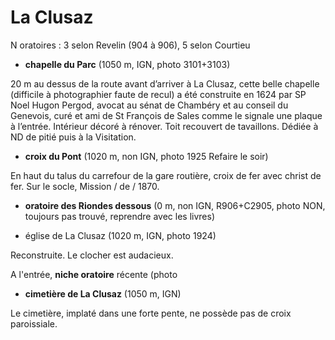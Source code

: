 
# La Clusaz

N oratoires : 3 selon Revelin (904 à 906), 5 selon Courtieu

*  **chapelle du Parc** (1050 m, IGN, photo 3101+3103)

20 m au dessus de la route avant d’arriver à La Clusaz, cette belle chapelle (difficile à photographier faute de recul) a été construite en 1624 par SP Noel Hugon Pergod, avocat au sénat de Chambéry et au conseil du Genevois, curé et ami de St François de Sales comme le signale une plaque à l’entrée. Intérieur décoré à rénover. Toit recouvert de tavaillons. Dédiée à ND de pitié puis à la Visitation.

* **croix du Pont** (1020 m, non IGN, photo 1925 Refaire le soir)

En haut du talus du carrefour de la gare routière, croix de fer avec christ de fer. Sur le socle, Mission / de / 1870.

* **oratoire des Riondes dessous** (0 m, non IGN, R906+C2905, photo NON, toujours pas trouvé, reprendre avec les livres)

* église de La Clusaz (1020 m, IGN, photo 1924)

Reconstruite. Le clocher est audacieux.

A l'entrée, **niche oratoire** récente (photo

*  **cimetière de La Clusaz** (1050 m, IGN)

Le cimetière, implaté dans une forte pente, ne possède pas de croix paroissiale.
<!--stackedit_data:
eyJoaXN0b3J5IjpbLTIxMTQyNjM4MjZdfQ==
-->
